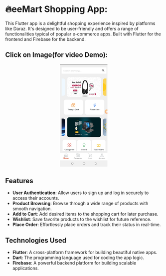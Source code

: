 # 🔥eeMart Shopping App:

This Flutter app is a delightful shopping experience inspired by platforms like Daraz. It's designed to be user-friendly and offers a range of functionalities typical of popular e-commerce apps. Built with Flutter for the frontend and Firebase for the backend.

## Click on Image(for video Demo):

<p align="center">
  <a href="https://drive.google.com/file/d/1v0lwRHoRY0jnDZ0zfdscACqutDP2U109/view?usp=sharing">
    <img src="https://github.com/AbdullahProjects/eemart/blob/main/FrontView.jpg" alt="Watch the video" width="30%">
  </a>
</p>

## Features

- **User Authentication**: Allow users to sign up and log in securely to access their accounts.
- **Product Browsing**: Browse through a wide range of products with smooth navigation.
- **Add to Cart**: Add desired items to the shopping cart for later purchase.
- **Wishlist**: Save favorite products to the wishlist for future reference.
- **Place Order**: Effortlessly place orders and track their status in real-time.

## Technologies Used

- **Flutter**: A cross-platform framework for building beautiful native apps.
- **Dart**: The programming language used for coding the app logic.
- **Firebase**: A powerful backend platform for building scalable applications.



